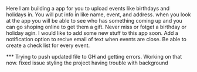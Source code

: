 Here I am building a app for you to upload events like birthdays and holidays in. You will put info in like name, event, and address. when you look at the app you will be able to see who has something coming up and you can go shoping online to get them a gift. Never miss or fotget a birthday or holiday agin.
I would like to add some new stuff to this app soon.
Add a notification option to recive email of text when events are close.
Be able to create a check list for every event.


*** Trying to push updated file to GH and getting errors. Working on that now.
fixed issue
styling the project having trouble with background
